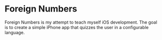 Foreign Numbers
===============

Foreign Numbers is my attempt to teach myself iOS development. The goal is to create a simple iPhone app that quizzes the user in a configurable language.
